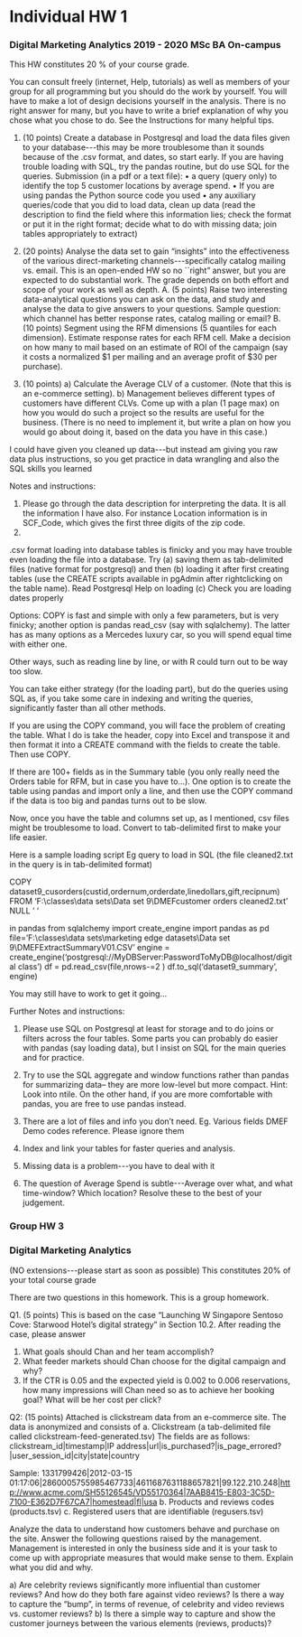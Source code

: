 # Individual HW 1
### Digital Marketing Analytics 2019 - 2020 MSc BA On-campus
This HW constitutes 20 % of your course grade.

You can consult freely (internet, Help, tutorials) as well as members of your group for all programming but you should do the work by yourself. You will have to make a lot of design decisions yourself in the analysis. There is no right answer for many, but you have to write a brief explanation of why you chose what you chose to do.
See the Instructions for many helpful tips.

1. (10 points) Create a database in Postgresql and load the data files given to your database---this may be more troublesome than it sounds because of the .csv format, and dates, so start early. If you are having trouble loading with SQL, try the pandas routine, but do use SQL for the queries.
Submission (in a pdf or a text file):
• a query (query only) to identify the top 5 customer locations by average spend.
• If you are using pandas the Python source code you used
• any auxiliary queries/code that you did to load data, clean up data
(read the description to find the field where this information lies; check the format or put it in the right format; decide what to do with missing data; join tables appropriately to extract)

2. (20 points) Analyse the data set to gain “insights” into the effectiveness of the various direct-marketing channels---specifically catalog mailing vs. email. This is an open-ended HW so no ``right” answer, but you are expected to do substantial work. The grade depends on both effort and scope of your work as well as depth.
A. (5 points) Raise two interesting data-analytical questions you can ask on the data, and study and analyse the data to give answers to your questions. Sample question: which channel has better response rates, catalog mailing or email?
B. (10 points) Segment using the RFM dimensions (5 quantiles for each dimension). Estimate response rates for each RFM cell. Make a decision on how many to mail based on an estimate of ROI of the campaign (say it costs a normalized $1 per mailing and an average profit of $30 per purchase).

3. (10 points)
a) Calculate the Average CLV of a customer. (Note that this is an e-commerce setting).
b) Management believes different types of customers have different CLVs. Come up with a plan (1 page max) on how you would do such a project so the results are useful for the business. (There is no need to implement it, but write a plan on how you would go about doing it, based on the data you have in this case.)

I could have given you cleaned up data---but instead am giving you raw data plus instructions, so you get practice in data wrangling and also the SQL skills you learned

Notes and instructions:

1. Please go through the data description for interpreting the data. It is all the information I have also. For instance Location information is in SCF_Code, which gives the first three digits of the zip code.
2.
.csv format loading into database tables is finicky and you may have trouble even loading the file into a database. Try
(a) saving them as tab-delimited files (native format for postgresql) and then
(b) loading it after first creating tables (use the CREATE scripts available in pgAdmin after rightclicking on the table name). Read Postgresql Help on loading
(c) Check you are loading dates properly

Options: COPY is fast and simple with only a few parameters, but is very finicky; another option is pandas read_csv (say with sqlalchemy). The latter has as many options as a Mercedes luxury car, so you will spend equal time with either one.

Other ways, such as reading line by line, or with R could turn out to be way too slow.

You can take either strategy (for the loading part), but do the queries using SQL as, if you take some care in indexing and writing the queries, significantly faster than all other methods.

If you are using the COPY command, you will face the problem of creating the table. What I do is take the header, copy into Excel and transpose it and then format it into a CREATE command with the fields to create the table. Then use COPY.

If there are 100+ fields as in the Summary table (you only really need the Orders table for RFM, but in case you have to…). One option is to create the table using pandas and import only a line, and then use the COPY command if the data is too big and pandas turns out to be slow.

Now, once you have the table and columns set up, as I mentioned, csv files might be troublesome to load. Convert to tab-delimited first to make your life easier.

Here is a sample loading script
Eg query to load in SQL (the file cleaned2.txt in the query is in tab-delimited format)

COPY
dataset9_cusorders(custid,ordernum,orderdate,linedollars,gift,recipnum)
FROM ‘F:\\classes\\data sets\\Data set 9\\DMEFcustomer orders
cleaned2.txt’ NULL ‘ ‘

in pandas
from sqlalchemy import create_engine
import pandas as pd
file=’F:\\classes\\data sets\\marketing edge datasets\\Data set
9\\DMEFExtractSummaryV01.CSV’
engine =
create_engine(‘postgresql://MyDBServer:PasswordToMyDB@localhost/digital
class’)
df = pd.read_csv(file,nrows-=2 )
df.to_sql(‘dataset9_summary’, engine)

You may still have to work to get it going…

Further Notes and instructions:

1. Please use SQL on Postgresql at least for storage and to do joins or filters across the four tables. Some parts you can probably do easier with pandas (say loading data), but I insist on SQL for the main queries and for practice.

2. Try to use the SQL aggregate and window functions rather than pandas for summarizing data– they are more low-level but more compact. Hint: Look into ntile.
On the other hand, if you are more comfortable with pandas, you are free to use pandas instead.

3. There are a lot of files and info you don’t need. Eg. Various fields DMEF Demo codes reference. Please ignore them

4. Index and link your tables for faster queries and analysis.

5. Missing data is a problem---you have to deal with it

6. The question of Average Spend is subtle---Average over what, and what time-window? Which location? Resolve these to the best of your judgement.


### Group HW 3
### Digital Marketing Analytics

(NO extensions---please start as soon as possible)
This constitutes 20% of your total course grade

There are two questions in this homework. This is a group homework.

Q1. (5 points) This is based on the case “Launching W Singapore Sentoso Cove: Starwood Hotel’s digital strategy” in Section 10.2.
After reading the case, please answer

1. What goals should Chan and her team accomplish?
2. What feeder markets should Chan choose for the digital campaign and why?
3. If the CTR is 0.05 and the expected yield is 0.002 to 0.006 reservations, how many impressions will Chan need so as to achieve her booking goal? What will be her cost per click?

Q2: (15 points)
Attached is clickstream data from an e-commerce site. The data is anonymized and consists of
a. Clickstream (a tab-delimited file called clickstream-feed-generated.tsv)
The fields are as follows: clickstream_id|timestamp|IP address|url|is_purchased?|is_page_errored?|user_session_id|city|state|country

Sample:
1331799426|2012-03-15 01:17:06|2860005755985467733|4611687631188657821|99.122.210.248|http://www.acme.com/SH55126545/VD55170364|7AAB8415-E803-3C5D-7100-E362D7F67CA7|homestead|fl|usa
b. Products and reviews codes (products.tsv)
c. Registered users that are identifiable (regusers.tsv)

Analyze the data to understand how customers behave and purchase on the site. Answer the following questions raised by the management. Management is interested in only the business side and it is your task to come up with appropriate measures that would make sense to them. Explain what you did and why.

a) Are celebrity reviews significantly more influential than customer reviews? And how do they both fare against video reviews? Is there a way to capture the “bump”, in terms of revenue, of celebrity and video reviews vs. customer reviews?
b) Is there a simple way to capture and show the customer journeys between the various elements (reviews, products)?
